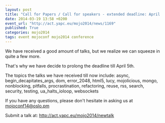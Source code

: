 ```yaml
---
layout: post
title: "Call for Papers / Call for speakers - extended deadline: April 5th"
date: 2014-03-19 13:58 +0200
event_url: "http://act.yapc.eu/mojo2014/news/1169"
published: True
categories: mojo2014
tags: event mojoconf mojo2014 conference
---
```


We have received a good amount of talks, but we realize we can squeeze in quite a few more.

That&#39;s why we have decide to prolong the deadline till April 5th.

The topics the talks we have received till now include: async, begin_decapitates_args, dom, error_2048, html5, lucy, mojolicious, mongo, nonblocking, pitfalls, procrastination, refactoring, reuse, rss, search, security, testing, ua_halts_ioloop, websockets

If you have any questions, please don&#39;t hesitate in asking us at <a href="mailto:mojoconf14@oslo.pm">mojoconf14@oslo.pm</a>

Submit a talk at: <a href="http://act.yapc.eu/mojo2014/newtalk">http://act.yapc.eu/mojo2014/newtalk</a>
